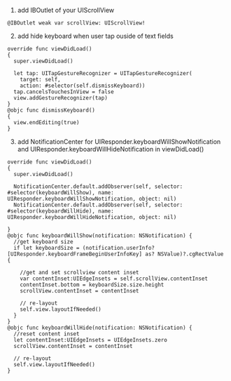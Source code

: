 1. add IBOutlet of your UIScrollView
```
@IBOutlet weak var scrollView: UIScrollView!
```

2. add hide keyboard when user tap ouside of text fields
```
override func viewDidLoad() 
{
  super.viewDidLoad()
  
  let tap: UITapGestureRecognizer = UITapGestureRecognizer(
    target: self,
    action: #selector(self.dismissKeyboard))
  tap.cancelsTouchesInView = false
  view.addGestureRecognizer(tap)
}
@objc func dismissKeyboard()
{
  view.endEditing(true)
}
```

3. add NotificationCenter for UIResponder.keyboardWillShowNotification and UIResponder.keyboardWillHideNotification in viewDidLoad()
```
override func viewDidLoad() 
{
  super.viewDidLoad()
  
  NotificationCenter.default.addObserver(self, selector: #selector(keyboardWillShow), name: UIResponder.keyboardWillShowNotification, object: nil)
  NotificationCenter.default.addObserver(self, selector: #selector(keyboardWillHide), name: UIResponder.keyboardWillHideNotification, object: nil)
  
}
@objc func keyboardWillShow(notification: NSNotification) {
  //get keyboard size
  if let keyboardSize = (notification.userInfo?[UIResponder.keyboardFrameBeginUserInfoKey] as? NSValue)?.cgRectValue {
  
    //get and set scrollview content inset
    var contentInset:UIEdgeInsets = self.scrollView.contentInset
    contentInset.bottom = keyboardSize.size.height
    scrollView.contentInset = contentInset

    // re-layout
    self.view.layoutIfNeeded()
  }
}
@objc func keyboardWillHide(notification: NSNotification) {
  //reset content inset
  let contentInset:UIEdgeInsets = UIEdgeInsets.zero
  scrollView.contentInset = contentInset

  // re-layout
  self.view.layoutIfNeeded()
}
```
